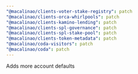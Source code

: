 ```yaml
---
"@macalinao/clients-voter-stake-registry": patch
"@macalinao/clients-orca-whirlpools": patch
"@macalinao/clients-kamino-lending": patch
"@macalinao/clients-spl-governance": patch
"@macalinao/clients-spl-stake-pool": patch
"@macalinao/clients-token-metadata": patch
"@macalinao/coda-visitors": patch
"@macalinao/coda": patch
---
```


Adds more account defaults
